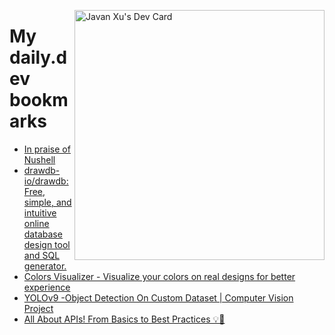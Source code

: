 
<a href="https://app.daily.dev/JavanXU"><img align="right" src="https://api.daily.dev/devcards/e45a150971844cd6959a94bb94e861ea.png?r=quw" width="400" alt="Javan Xu's Dev Card"/></a>

# My daily.dev bookmarks
<!-- daily.dev BOOKMARKS:START -->
- [In praise of Nushell](https://app.daily.dev/posts/KiRp0kYaX?utm_source=rss&utm_medium=bookmarks&utm_campaign=6ueXw3FRNQzpNtewCDbI6)
- [drawdb-io/drawdb: Free, simple, and intuitive online database design tool and SQL generator.](https://app.daily.dev/posts/UQpR8SLwP?utm_source=rss&utm_medium=bookmarks&utm_campaign=6ueXw3FRNQzpNtewCDbI6)
- [Colors Visualizer - Visualize your colors on real designs for better experience](https://app.daily.dev/posts/W0NB1r0Q5?utm_source=rss&utm_medium=bookmarks&utm_campaign=6ueXw3FRNQzpNtewCDbI6)
- [YOLOv9 -Object Detection On Custom Dataset | Computer Vision Project](https://app.daily.dev/posts/XDJ5lYzCC?utm_source=rss&utm_medium=bookmarks&utm_campaign=6ueXw3FRNQzpNtewCDbI6)
- [All About APIs! From Basics to Best Practices 💡🚀](https://app.daily.dev/posts/EkAErvgea?utm_source=rss&utm_medium=bookmarks&utm_campaign=6ueXw3FRNQzpNtewCDbI6)
<!-- daily.dev BOOKMARKS:END -->
